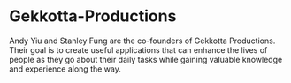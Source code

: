 Gekkotta-Productions
====================

Andy Yiu and Stanley Fung are the co-founders of Gekkotta Productions.  Their goal is to create useful applications that can enhance the lives of people as they go about their daily tasks while gaining valuable knowledge and experience along the way.